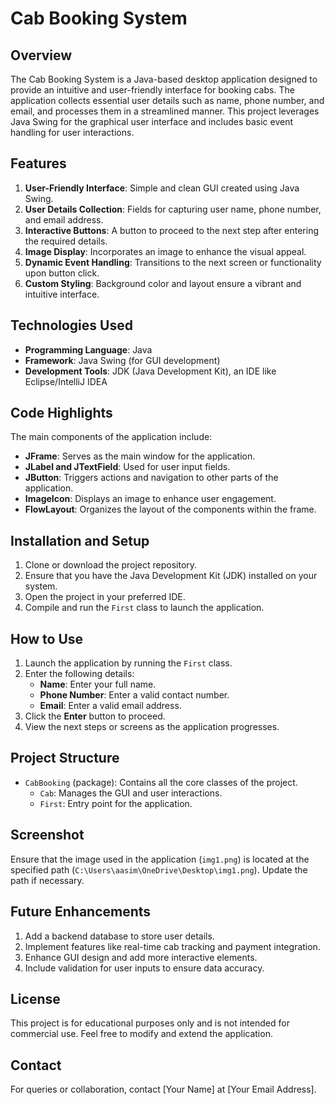 # Cab Booking System

## Overview
The Cab Booking System is a Java-based desktop application designed to provide an intuitive and user-friendly interface for booking cabs. The application collects essential user details such as name, phone number, and email, and processes them in a streamlined manner. This project leverages Java Swing for the graphical user interface and includes basic event handling for user interactions.

## Features
1. **User-Friendly Interface**: Simple and clean GUI created using Java Swing.
2. **User Details Collection**: Fields for capturing user name, phone number, and email address.
3. **Interactive Buttons**: A button to proceed to the next step after entering the required details.
4. **Image Display**: Incorporates an image to enhance the visual appeal.
5. **Dynamic Event Handling**: Transitions to the next screen or functionality upon button click.
6. **Custom Styling**: Background color and layout ensure a vibrant and intuitive interface.

## Technologies Used
- **Programming Language**: Java
- **Framework**: Java Swing (for GUI development)
- **Development Tools**: JDK (Java Development Kit), an IDE like Eclipse/IntelliJ IDEA

## Code Highlights
The main components of the application include:
- **JFrame**: Serves as the main window for the application.
- **JLabel and JTextField**: Used for user input fields.
- **JButton**: Triggers actions and navigation to other parts of the application.
- **ImageIcon**: Displays an image to enhance user engagement.
- **FlowLayout**: Organizes the layout of the components within the frame.

## Installation and Setup
1. Clone or download the project repository.
2. Ensure that you have the Java Development Kit (JDK) installed on your system.
3. Open the project in your preferred IDE.
4. Compile and run the `First` class to launch the application.

## How to Use
1. Launch the application by running the `First` class.
2. Enter the following details:
   - **Name**: Enter your full name.
   - **Phone Number**: Enter a valid contact number.
   - **Email**: Enter a valid email address.
3. Click the **Enter** button to proceed.
4. View the next steps or screens as the application progresses.

## Project Structure
- `CabBooking` (package): Contains all the core classes of the project.
  - `Cab`: Manages the GUI and user interactions.
  - `First`: Entry point for the application.

## Screenshot
Ensure that the image used in the application (`img1.png`) is located at the specified path (`C:\Users\aasim\OneDrive\Desktop\img1.png`). Update the path if necessary.

## Future Enhancements
1. Add a backend database to store user details.
2. Implement features like real-time cab tracking and payment integration.
3. Enhance GUI design and add more interactive elements.
4. Include validation for user inputs to ensure data accuracy.

## License
This project is for educational purposes only and is not intended for commercial use. Feel free to modify and extend the application.

## Contact
For queries or collaboration, contact [Your Name] at [Your Email Address].

